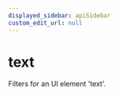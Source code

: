 ```yaml
---
displayed_sidebar: apiSidebar
custom_edit_url: null
---
```

# text

Filters for an UI element 'text'.

